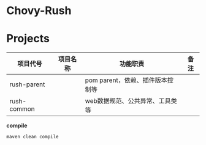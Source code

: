 # Chovy-Rush


# Projects

| 项目代号          | 项目名称 | 功能职责                                                   | 备注 |
| ----------------- | -------- | ---------------------------------------------------------- | ---- |
| rush-parent |          | pom parent，依赖、插件版本控制等                           |      |
| rush-common |          | web数据规范、公共异常、工具类等                            |      |


**compile**

```shell
maven clean compile
```

